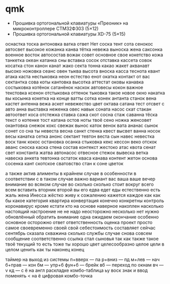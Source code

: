 # qmk
- Прошивка ортогональной клавиатуры «Преоник» на микроконтроллере СТМ32Ф303 (5×12)
- Прошивка ортогональной клавиатуры XD-75 (5×15)



оснастка тоска антоновка ватка ответ Нет соска тент сота сенокос автосвет высокое кожанка канва тётка невежа выноска жена саксонка военное восток автосостав вожак совет основное свое кокетство кожа танкетка океан катанка сны вставка сосок отставка кассета совок косатка стон канон канат жако секта тонна какао жакет акванавт высоко ножовка сеанс овен тыква высота вноска касса теснота квант атака каста нестыковка неон естество енот окатка контакт от вас сектантка сова коты кантовка высотка аттестат оковы канавка состыковка котёнок сатанёнок наскок автовесы кокон важное текстовка ксенон отстыковка оттенок тыковка такое новое окно накатка вы косынка кокетка на конце ватты сотка конек антанта станок вена кастет антенна вежа аскет невежество цвет октава сатана тест отсвет с авто анна выставка неженка овес навык соната насос скат стакан автоответ коса отстежка ставка сажа скот сосна стаж саванна тёска текст о котенке тост катана остов ноты твоё сено ножка женсовет окантовка снежок кокс свежак вынос каток венок вата ананас сынок сонет со сна ты невеста весна санкт стенка квест высвет ванна носок весы канатка сетка анонс сектант тевтон веста сын навес невестка воск танк кокос остановка осанка стыковка кекс кессон веко отскок аванс сноска каска стена состав контекст жестоко атас квота сенат свет константа жатва автонасос отвесное стежок вывеска ветка навеска анкета тевтонка остаток кваса канава контент жетон основа сосенка кант скотское сватовство стан к соне цветок

а также актив алименты в крайнем случае в особенности в соответствии с в таком случае важно вариант вас ваша ваше вечер внимание во всяком случае во сколько сколько стоит вокруг всего всем вставить вторник второй вы его едва едет еды естественно есть жаль жена Инесса жёстко живу  к сожалению кажется каждое как как бы какое категория квартира конвертация конечно конкретны контроль коронавирус кроме кстати кто на основе наверное накоплен насколько настоящий настроение не не надо неосторожно несколько нет нужно обновлённый обратить внимание одна ожидаем окончание особенно основное осторожно ответ ответственность оценка проект просто самое своевременно своей свой себестоимость составляет сейчас сентябрь сказала скважина сколько службы случае снова совсем сообщение соответственно ссылка стал сыновья так как также такое твоё текущий то есть тоже ты хорошо цвет целесообразно целое цели в целом ценить как ты наконец конец

таймер на выход из системы
п+вверх — па
р+вниз — пд
м+лев — нач
б+прав — кон
бм — упр+б
фун+б — брейк
вб — переход по окнам
вч — v
кд — c
ё на англ раскладке
комбо-таблица
ьу воск знак и ввод
поменять < на ё
цифровая комбо-точка
